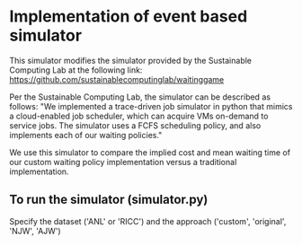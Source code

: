 # Implementation of event based simulator

This simulator modifies the simulator provided by the Sustainable Computing Lab at the following link: https://github.com/sustainablecomputinglab/waitinggame

Per the Sustainable Computing Lab, the simulator can be described as follows: "We implemented a trace-driven job simulator in python that mimics a cloud-enabled job scheduler, which can acquire VMs on-demand to service jobs. The simulator uses a FCFS scheduling policy, and also implements each of our waiting policies."

We use this simulator to compare the implied cost and mean waiting time of our custom waiting policy implementation versus a traditional implementation. 

## To run the simulator (simulator.py)

Specify the dataset ('ANL' or 'RICC') and the approach ('custom', 'original', 'NJW', 'AJW')
